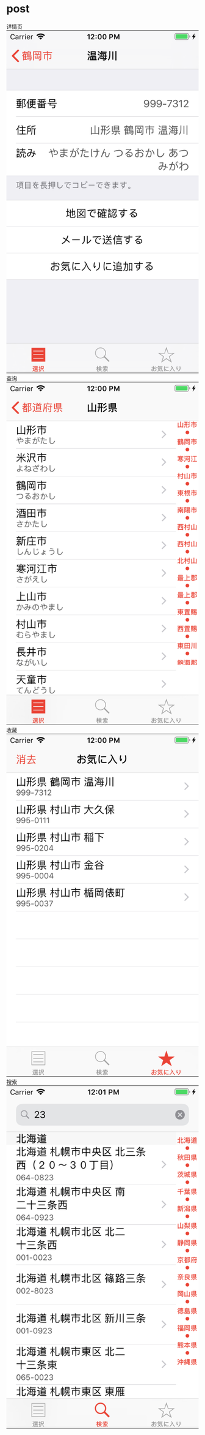 # post
详情页
![Image text](https://github.com/huqinzhi/post/blob/master/Simulator%20Screen%20Shot%20-%20iPhone%207%20Plus%20-%202019-04-08%20at%2012.00.12.png)
查询
![Image text](https://github.com/huqinzhi/post/blob/master/Simulator%20Screen%20Shot%20-%20iPhone%207%20Plus%20-%202019-04-08%20at%2012.00.21.png)
          收藏
![Image text](https://github.com/huqinzhi/post/blob/master/Simulator%20Screen%20Shot%20-%20iPhone%207%20Plus%20-%202019-04-08%20at%2012.00.48.png)
搜索
![Image text](https://github.com/huqinzhi/post/blob/master/Simulator%20Screen%20Shot%20-%20iPhone%207%20Plus%20-%202019-04-08%20at%2012.01.15.png)
